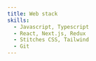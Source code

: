 ```yaml
---
title: Web stack
skills:
  - Javascript, Typescript
  - React, Next.js, Redux
  - Stitches CSS, Tailwind
  - Git
---
```

